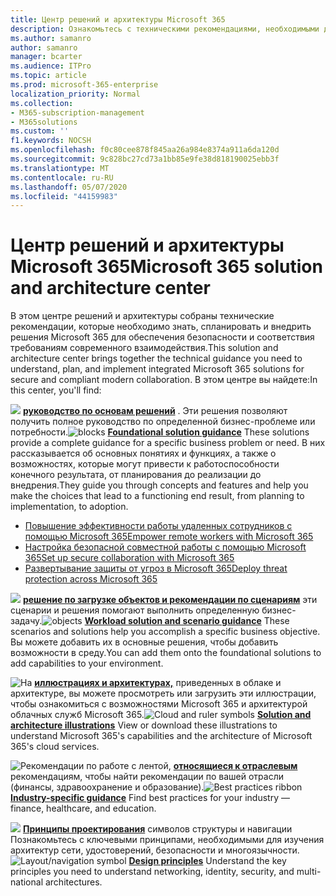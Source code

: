 ```yaml
---
title: Центр решений и архитектуры Microsoft 365
description: Ознакомьтесь с техническими рекомендациями, необходимыми для изучения, планирования и внедрения решений Microsoft 365 для обеспечения безопасности и соответствия требованиям современного взаимодействия.
ms.author: samanro
author: samanro
manager: bcarter
ms.audience: ITPro
ms.topic: article
ms.prod: microsoft-365-enterprise
localization_priority: Normal
ms.collection:
- M365-subscription-management
- M365solutions
ms.custom: ''
f1.keywords: NOCSH
ms.openlocfilehash: f0c80cee878f845aa26a984e8374a911a6da120d
ms.sourcegitcommit: 9c828bc27cd73a1bb85e9fe38d818190025ebb3f
ms.translationtype: MT
ms.contentlocale: ru-RU
ms.lasthandoff: 05/07/2020
ms.locfileid: "44159983"
---
```

# <a name="microsoft-365-solution-and-architecture-center"></a><span data-ttu-id="308f6-103">Центр решений и архитектуры Microsoft 365</span><span class="sxs-lookup"><span data-stu-id="308f6-103">Microsoft 365 solution and architecture center</span></span>

<span data-ttu-id="308f6-104">В этом центре решений и архитектуры собраны технические рекомендации, которые необходимо знать, спланировать и внедрить решения Microsoft 365 для обеспечения безопасности и соответствия требованиям современного взаимодействия.</span><span class="sxs-lookup"><span data-stu-id="308f6-104">This solution and architecture center brings together the technical guidance you need to understand, plan, and implement integrated Microsoft 365 solutions for secure and compliant modern collaboration.</span></span> <span data-ttu-id="308f6-105">В этом центре вы найдете:</span><span class="sxs-lookup"><span data-stu-id="308f6-105">In this center, you'll find:</span></span>

<span data-ttu-id="308f6-106">![](https://docs.microsoft.com/office/media/icons/blocks-blue.png) **[руководство по основам решений](foundation-solutions-overview.md)** . Эти решения позволяют получить полное руководство по определенной бизнес-проблеме или потребности.</span><span class="sxs-lookup"><span data-stu-id="308f6-106">![blocks](https://docs.microsoft.com/office/media/icons/blocks-blue.png) **[Foundational solution guidance](foundation-solutions-overview.md)**  These solutions provide a complete guidance for a specific business problem or need.</span></span> <span data-ttu-id="308f6-107">В них рассказывается об основных понятиях и функциях, а также о возможностях, которые могут привести к работоспособности конечного результата, от планирования до реализации до внедрения.</span><span class="sxs-lookup"><span data-stu-id="308f6-107">They guide you through concepts and features and help you make the choices that lead to a functioning end result, from planning to implementation, to adoption.</span></span> 

- [<span data-ttu-id="308f6-108">Повышение эффективности работы удаленных сотрудников с помощью Microsoft 365</span><span class="sxs-lookup"><span data-stu-id="308f6-108">Empower remote workers with Microsoft 365</span></span>](empower-people-to-work-remotely.md)
- [<span data-ttu-id="308f6-109">Настройка безопасной совместной работы с помощью Microsoft 365</span><span class="sxs-lookup"><span data-stu-id="308f6-109">Set up secure collaboration with Microsoft 365</span></span>](setup-secure-collaboration-with-teams.md)
- [<span data-ttu-id="308f6-110">Развертывание защиты от угроз в Microsoft 365</span><span class="sxs-lookup"><span data-stu-id="308f6-110">Deploy threat protection across Microsoft 365</span></span>](deploy-threat-protection.md)

<span data-ttu-id="308f6-111">![](https://docs.microsoft.com/office/media/icons/objects-blue.png) **[решение по загрузке объектов и рекомендации по сценариям](workload-solutions-scenarios-overview.md)** эти сценарии и решения помогают выполнить определенную бизнес-задачу.</span><span class="sxs-lookup"><span data-stu-id="308f6-111">![objects](https://docs.microsoft.com/office/media/icons/objects-blue.png) **[Workload solution and scenario guidance](workload-solutions-scenarios-overview.md)**  These scenarios and solutions help you accomplish a specific business objective.</span></span> <span data-ttu-id="308f6-112">Вы можете добавить их в основные решения, чтобы добавить возможности в среду.</span><span class="sxs-lookup"><span data-stu-id="308f6-112">You can add them onto the foundational solutions to add capabilities to your environment.</span></span>

<span data-ttu-id="308f6-113">![На](https://docs.microsoft.com/office/media/icons/cloud-architecture2.png) **[иллюстрациях и архитектурах,](productivity-illustrations.md)** приведенных в облаке и архитектуре, вы можете просмотреть или загрузить эти иллюстрации, чтобы ознакомиться с возможностями Microsoft 365 и архитектурой облачных служб Microsoft 365.</span><span class="sxs-lookup"><span data-stu-id="308f6-113">![Cloud and ruler symbols](https://docs.microsoft.com/office/media/icons/cloud-architecture2.png) **[Solution and architecture illustrations](productivity-illustrations.md)**  View or download these illustrations to understand Microsoft 365's capabilities and the architecture of Microsoft 365's cloud services.</span></span>

<span data-ttu-id="308f6-114">![Рекомендации по работе](https://docs.microsoft.com/office/media/icons/best-practices-blue.png) с лентой, **[относящиеся к отраслевым](industry-specific-guidance-overview.md)** рекомендациям, чтобы найти рекомендации по вашей отрасли (финансы, здравоохранение и образование).</span><span class="sxs-lookup"><span data-stu-id="308f6-114">![Best practices ribbon](https://docs.microsoft.com/office/media/icons/best-practices-blue.png) **[Industry-specific guidance](industry-specific-guidance-overview.md)**  Find best practices for your industry — finance, healthcare, and education.</span></span>

<span data-ttu-id="308f6-115">![](https://docs.microsoft.com/office/media/icons/layout-navigation-blue.png) **[Принципы проектирования](design-principles.md)** символов структуры и навигации Познакомьтесь с ключевыми принципами, необходимыми для изучения архитектур сети, удостоверений, безопасности и многоязычности.</span><span class="sxs-lookup"><span data-stu-id="308f6-115">![Layout/navigation symbol](https://docs.microsoft.com/office/media/icons/layout-navigation-blue.png) **[Design principles](design-principles.md)**  Understand the key principles you need to understand networking, identity, security, and multi-national architectures.</span></span>

